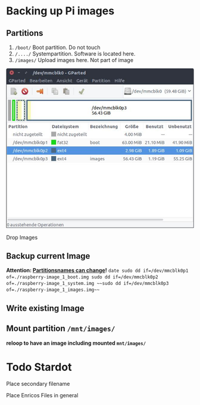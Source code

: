 
# Backing up Pi images

## Partitions

1. `/boot/` Boot partition. Do not touch 
2. `/..../` Systempartition. Software is located here.
3. `/images/` Upload images here. Not part of image

![gparted](raspberry_partitions.jpg)

Drop Images

## Backup current Image

**Attention: [Partitionsnames can change](https://wiki.ubuntuusers.de/dd/)!**
``
date
sudo dd if=/dev/mmcblk0p1 of=./raspberry-image_1_boot.img
sudo dd if=/dev/mmcblk0p2 of=./raspberry-image_1_system.img
~~sudo dd if=/dev/mmcblk0p3 of=./raspberry-image_1_images.img~~
``

## Write existing Image

## Mount partition `/mnt/images/`

**reloop to have an image including mounted `mnt/images/`**




# Todo Stardot
Place secondary filename

Place Enricos Files in general